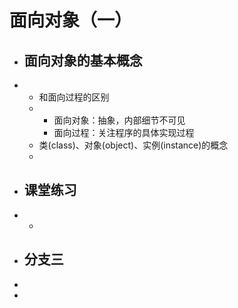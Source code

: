 #  面向对象（一）

- ## 面向对象的基本概念

- - 和面向过程的区别
  - - 面向对象：抽象，内部细节不可见
    - 面向过程：关注程序的具体实现过程
  -  类(class)、对象(object)、实例(instance)的概念
  - 

- ## 课堂练习

- - 

- ## 分支三

-  

-  

